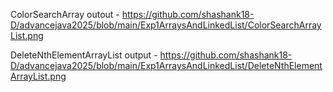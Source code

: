 
ColorSearchArray outout - https://github.com/shashank18-D/advancejava2025/blob/main/Exp1ArraysAndLinkedList/ColorSearchArrayList.png

DeleteNthElementArrayList output - https://github.com/shashank18-D/advancejava2025/blob/main/Exp1ArraysAndLinkedList/DeleteNthElementArrayList.png

